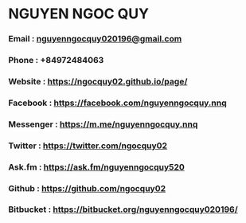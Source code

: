 
# NGUYEN NGOC QUY

### Email : nguyenngocquy020196@gmail.com
### Phone : +84972484063
### Website : https://ngocquy02.github.io/page/
### Facebook : https://facebook.com/nguyenngocquy.nnq
### Messenger : https://m.me/nguyenngocquy.nnq
### Twitter : https://twitter.com/ngocquy02
### Ask.fm : https://ask.fm/nguyenngocquy520
### Github : https://github.com/ngocquy02
### Bitbucket : https://bitbucket.org/nguyenngocquy020196/
